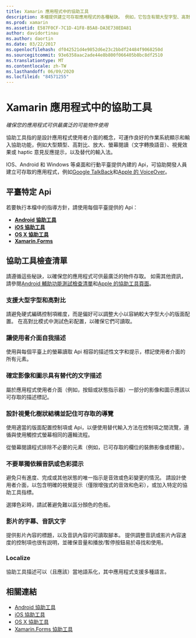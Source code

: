 ```yaml
---
title: Xamarin 應用程式中的協助工具
description: 本檔提供建立可存取應用程式的各種秘訣。 例如，它包含有關大型字型、高對比、自我描述介面等的建議。
ms.prod: xamarin
ms.assetid: E587F0CF-7C1D-41F8-B5A8-DA3E738EDA81
author: davidortinau
ms.author: daortin
ms.date: 03/22/2017
ms.openlocfilehash: df042521d4e9852d6e23c2bbdf24484f9068250d
ms.sourcegitcommit: 93e6358aac2ade44e8b800f066405b8bc8df2510
ms.translationtype: MT
ms.contentlocale: zh-TW
ms.lasthandoff: 06/09/2020
ms.locfileid: "84571255"
---
```

# <a name="accessibility-in-xamarin-apps"></a>Xamarin 應用程式中的協助工具

_確保您的應用程式可供最廣泛的可能物件使用_

協助工具指的是設計應用程式使用者介面的概念，可運作良好的作業系統顯示和輸入協助功能，例如大型類型、高對比、放大、螢幕閱讀（文字轉換語音）、視覺效果或 haptic 意見反應提示，以及替代的輸入法。

IOS、Android 和 Windows 等桌面和行動平臺提供內建的 Api，可協助開發人員建立可存取的應用程式，例如[Google TalkBack](https://play.google.com/store/apps/details?id=com.google.android.marvin.talkback)和[Apple 的 VoiceOver](https://www.apple.com/accessibility/ios/voiceover/)。

## <a name="platform-specific-apis"></a>平臺特定 Api

若要執行本檔中的指導方針，請使用每個平臺提供的 Api：

- [**Android 協助工具**](~/android/app-fundamentals/accessibility.md)
- [**iOS 協助工具**](~/ios/app-fundamentals/accessibility.md)
- [**OS X 協助工具**](~/mac/app-fundamentals/accessibility.md)
- [**Xamarin.Forms**](~/xamarin-forms/app-fundamentals/accessibility/index.md)

<a name="checklist"></a>

## <a name="accessibility-checklist"></a>協助工具檢查清單

請遵循這些秘訣，以確保您的應用程式可供最廣泛的物件存取。 如需其他資訊，請參閱[Android 輔助功能測試檢查清單](https://developer.android.com/training/accessibility/testing.html)和[Apple 的協助工具頁面](https://www.apple.com/accessibility/)。

### <a name="support-large-fonts-and-high-contrast"></a>支援大型字型和高對比

請避免硬式編碼控制項維度，而是偏好可以調整大小以容納較大字型大小的版面配置。
在高對比模式中測試色彩配置，以確保它們可讀取。

### <a name="make-the-user-interface-self-describing"></a>讓使用者介面自我描述

使用與每個平臺上的螢幕讀取 Api 相容的描述性文字和提示，標記使用者介面的所有元素。

### <a name="ensure-that-images-and-icons-have-an-alternate-text-description"></a>確定影像和圖示具有替代的文字描述

屬於應用程式使用者介面（例如，按鈕或狀態指示器）一部分的影像和圖示應該以可存取的描述標記。

### <a name="design-the-visual-tree-with-accessible-navigation-in-mind"></a>設計視覺化樹狀結構並記住可存取的導覽

使用適當的版面配置控制項或 Api，以便使用替代輸入方法在控制項之間流覽，遵循與使用觸控式螢幕相同的邏輯流程。

從螢幕閱讀程式排除不必要的元素（例如，已可存取的欄位的裝飾影像或標籤）。

### <a name="dont-rely-on-audio-or-color-cues-alone"></a>不要單獨依賴音訊或色彩提示

避免只有進度、完成或其他狀態的唯一指示是音效或色彩變更的情況。 請設計使用者介面，以包含明確的視覺提示（僅限增強式的音效和色彩），或加入特定的協助工具指標。

選擇色彩時，請試著避免難以區分顏色的色板。

### <a name="captioning-for-video-text-for-audio"></a>影片的字幕、音訊文字

提供影片內容的標題，以及音訊內容的可讀取腳本。 提供調整音訊或影片內容速度的控制項也很有説明，並確保音量和播放/暫停按鈕易於尋找和使用。

### <a name="localize"></a>Localize

協助工具描述可以（且應該）當地語系化，其中應用程式支援多種語言。

## <a name="related-links"></a>相關連結

- [Android 協助工具](~/android/app-fundamentals/accessibility.md)
- [iOS 協助工具](~/ios/app-fundamentals/accessibility.md)
- [OS X 協助工具](~/mac/app-fundamentals/accessibility.md)
- [Xamarin.Forms 協助工具](~/xamarin-forms/app-fundamentals/accessibility/index.md)
